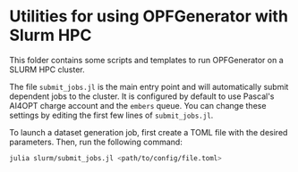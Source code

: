 # Utilities for using OPFGenerator with Slurm HPC


This folder contains some scripts and templates to run OPFGenerator on a SLURM HPC cluster.

The file `submit_jobs.jl` is the main entry point and will automatically submit dependent jobs to the cluster. It is configured by default to use Pascal's AI4OPT charge account and the `embers` queue. You can change these settings by editing the first few lines of `submit_jobs.jl`.

To launch a dataset generation job, first create a TOML file with the desired parameters. Then, run the following command:

```bash
julia slurm/submit_jobs.jl <path/to/config/file.toml>
```